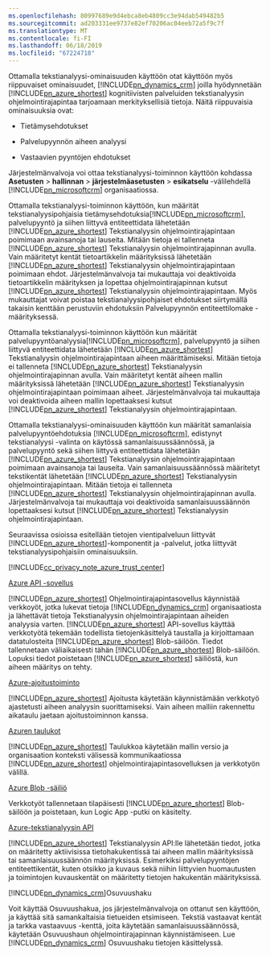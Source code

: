```yaml
---
ms.openlocfilehash: 80997689e9d4ebca8eb4809cc3e94dab549482b5
ms.sourcegitcommit: ad203331ee9737e82ef70206ac04eeb72a5f9c7f
ms.translationtype: MT
ms.contentlocale: fi-FI
ms.lasthandoff: 06/18/2019
ms.locfileid: "67224718"
---
```

Ottamalla tekstianalyysi-ominaisuuden käyttöön otat käyttöön myös riippuvaiset ominaisuudet, [!INCLUDE[pn_dynamics_crm](pn-dynamics-crm.md)] joilla hyödynnetään [!INCLUDE[pn_azure_shortest](pn-azure-shortest.md)] kognitiivisten palveluiden tekstianalyysin ohjelmointirajapintaa tarjoamaan merkityksellisiä tietoja. Näitä riippuvaisia ominaisuuksia ovat:  
  
-   Tietämysehdotukset  
  
-   Palvelupyynnön aiheen analyysi  
  
-   Vastaavien pyyntöjen ehdotukset  
  
 Järjestelmänvalvoja voi ottaa tekstianalyysi-toiminnon käyttöön kohdassa **Asetusten** > **hallinnan** > **järjestelmäasetusten**  >  **esikatselu** -välilehdellä [!INCLUDE[pn_microsoftcrm](pn-microsoftcrm.md)] organisaatiossa.  
  
 Ottamalla tekstianalyysi-toiminnon käyttöön, kun määrität tekstianalyysipohjaisia tietämysehdotuksia[!INCLUDE[pn_microsoftcrm](pn-microsoftcrm.md)], palvelupyyntö ja siihen liittyvä entiteettidata lähetetään [!INCLUDE[pn_azure_shortest](pn-azure-shortest.md)] Tekstianalyysin ohjelmointirajapintaan poimimaan avainsanoja tai lauseita. Mitään tietoja ei tallenneta [!INCLUDE[pn_azure_shortest](pn-azure-shortest.md)] Tekstianalyysin ohjelmointirajapinnan avulla. Vain määritetyt kentät tietoartikkelin määrityksissä lähetetään [!INCLUDE[pn_azure_shortest](pn-azure-shortest.md)] Tekstianalyysin ohjelmointirajapintaan poimimaan ehdot. Järjestelmänvalvoja tai mukauttaja voi deaktivoida tietoartikkelin määrityksen ja lopettaa ohjelmointirajapinnan kutsut [!INCLUDE[pn_azure_shortest](pn-azure-shortest.md)] Tekstianalyysin ohjelmointirajapintaan. Myös mukauttajat voivat poistaa tekstianalyysipohjaiset ehdotukset siirtymällä takaisin kenttään perustuviin ehdotuksiin Palvelupyynnön entiteettilomake -määrityksessä.  
  
 Ottamalla tekstianalyysi-toiminnon käyttöön kun määrität palvelupyyntöanalyysia[!INCLUDE[pn_microsoftcrm](pn-microsoftcrm.md)], palvelupyyntö ja siihen liittyvä entiteettidata lähetetään [!INCLUDE[pn_azure_shortest](pn-azure-shortest.md)] Tekstianalyysin ohjelmointirajapintaan aiheen määrittämiseksi. Mitään tietoja ei tallenneta [!INCLUDE[pn_azure_shortest](pn-azure-shortest.md)] Tekstianalyysin ohjelmointirajapinnan avulla. Vain määritetyt kentät aiheen mallin määrityksissä lähetetään [!INCLUDE[pn_azure_shortest](pn-azure-shortest.md)] Tekstianalyysin ohjelmointirajapintaan poimimaan aiheet. Järjestelmänvalvoja tai mukauttaja voi deaktivoida aiheen mallin lopettaaksesi kutsut [!INCLUDE[pn_azure_shortest](pn-azure-shortest.md)] Tekstianalyysin ohjelmointirajapintaan.  
  
 Ottamalla tekstianalyysi-ominaisuuden käyttöön kun määrität samanlaisia palvelupyyntöehdotuksia [!INCLUDE[pn_microsoftcrm](pn-microsoftcrm.md)], edistynyt tekstianalyysi -valinta on käytössä samanlaisuussäännössä, ja palvelupyyntö sekä siihen liittyvä entiteettidata lähetetään [!INCLUDE[pn_azure_shortest](pn-azure-shortest.md)] Tekstianalyysin ohjelmointirajapintaan poimimaan avainsanoja tai lauseita. Vain samanlaisuussäännössä määritetyt tekstikentät lähetetään [!INCLUDE[pn_azure_shortest](pn-azure-shortest.md)] Tekstianalyysin ohjelmointirajapintaan. Mitään tietoja ei tallenneta [!INCLUDE[pn_azure_shortest](pn-azure-shortest.md)] Tekstianalyysin ohjelmointirajapinnan avulla. Järjestelmänvalvoja tai mukauttaja voi deaktivoida samanlaisuussäännön lopettaaksesi kutsut [!INCLUDE[pn_azure_shortest](pn-azure-shortest.md)] Tekstianalyysin ohjelmointirajapintaan.  
  
 Seuraavissa osioissa esitellään tietojen vientipalveluun liittyvät [!INCLUDE[pn_azure_shortest](pn-azure-shortest.md)]-komponentit ja -palvelut, jotka liittyvät tekstianalyysipohjaisiin ominaisuuksiin.  
  
 [!INCLUDE[cc_privacy_note_azure_trust_center](cc-privacy-note-azure-trust-center.md)]  
  
 [Azure API -sovellus](https://azure.microsoft.com/services/app-service/api/)  
  
 [!INCLUDE[pn_azure_shortest](pn-azure-shortest.md)] Ohjelmointirajapintasovellus käynnistää verkkoyöt, jotka lukevat tietoja [!INCLUDE[pn_dynamics_crm](pn-dynamics-crm.md)] organisaatiosta ja lähettävät tietoja Tekstianalyysin ohjelmointirajapintaan aiheiden analyysia varten. [!INCLUDE[pn_azure_shortest](pn-azure-shortest.md)] API-sovellus käyttää verkkotyötä tekemään todellista tietojenkäsittelyä taustalla ja kirjoittamaan datatulosteita [!INCLUDE[pn_azure_shortest](pn-azure-shortest.md)] Blob-säilöön. Tiedot tallennetaan väliaikaisesti tähän [!INCLUDE[pn_azure_shortest](pn-azure-shortest.md)] Blob-säilöön. Lopuksi tiedot poistetaan [!INCLUDE[pn_azure_shortest](pn-azure-shortest.md)] säiliöstä, kun aiheen määritys on tehty.  
  
 [Azure-ajoitustoiminto](https://azure.microsoft.com/services/storage/)  
  
 [!INCLUDE[pn_azure_shortest](pn-azure-shortest.md)] Ajoitusta käytetään käynnistämään verkkotyö ajastetusti aiheen analyysin suorittamiseksi. Vain aiheen malliin rakennettu aikataulu jaetaan ajoitustoiminnon kanssa.  
  
 [Azuren taulukot](https://azure.microsoft.com/services/storage/)  
  
 [!INCLUDE[pn_azure_shortest](pn-azure-shortest.md)] Taulukkoa käytetään mallin versio ja organisaation konteksti välisessä kommunikaatiossa [!INCLUDE[pn_azure_shortest](pn-azure-shortest.md)] ohjelmointirajapintasovelluksen ja verkkotyön välillä.  
  
 [Azure Blob -säiliö](https://azure.microsoft.com/services/storage/)  
  
 Verkkotyöt tallennetaan tilapäisesti [!INCLUDE[pn_azure_shortest](pn-azure-shortest.md)] Blob-säilöön ja poistetaan, kun Logic App -putki on käsitelty.  
  
 [Azure-tekstianalyysin API](https://www.microsoft.com/cognitive-services/en-us/text-analytics-api)  
  
 [!INCLUDE[pn_azure_shortest](pn-azure-shortest.md)] Tekstianalyysin API:lle lähetetään tiedot, jotka on määritetty aktiivisissa tietohakukentissä tai aiheen mallin määrityksissä tai samanlaisuussäännön määrityksissä. Esimerkiksi palvelupyyntöjen entiteettikentät, kuten otsikko ja kuvaus sekä niihin liittyvien huomautusten ja toimintojen kuvauskentät on määritetty tietojen hakukentän määrityksissä.  
  
 [!INCLUDE[pn_dynamics_crm](pn-dynamics-crm.md)]Osuvuushaku  
  
 Voit käyttää Osuvuushakua, jos järjestelmänvalvoja on ottanut sen käyttöön, ja käyttää sitä samankaltaisia tietueiden etsimiseen. Tekstiä vastaavat kentät ja tarkka vastaavuus -kenttä, joita käytetään samanlaisuussäännössä, käytetään Osuvuushaun ohjelmointirajapinnan käynnistämiseen. Lue [!INCLUDE[pn_dynamics_crm](pn-dynamics-crm.md)] Osuvuushaku tietojen käsittelyssä.
